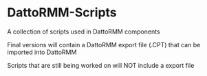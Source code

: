 ﻿# DattoRMM-Scripts
A collection of scripts used in DattoRMM components

Final versions will contain a DattoRMM export file (.CPT) that can be imported into DattoRMM

Scripts that are still being worked on will NOT include a export file
